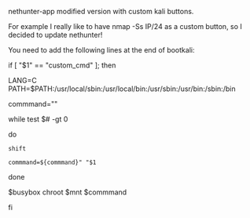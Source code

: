 nethunter-app modified version with custom kali buttons.

For example I really like to have nmap -Ss IP/24 as a custom button, so I decided to update nethunter!

You need to add the following lines at the end of bootkali:

if [ "$1" == "custom_cmd" ]; then

  LANG=C PATH=$PATH:/usr/local/sbin:/usr/local/bin:/usr/sbin:/usr/bin:/sbin:/bin 
  
  commmand=""
  
  while test $# -gt 0
  
  do
  
    shift
    
    commmand=${commmand}" "$1
    
   done
   
   $busybox chroot $mnt $commmand
   
fi
